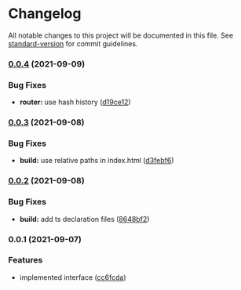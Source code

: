 # Changelog

All notable changes to this project will be documented in this file. See [standard-version](https://github.com/conventional-changelog/standard-version) for commit guidelines.

### [0.0.4](https://github.com/gemini-testing/hermione-profiler-ui/compare/v0.0.3...v0.0.4) (2021-09-09)


### Bug Fixes

* **router:** use hash history ([d19ce12](https://github.com/gemini-testing/hermione-profiler-ui/commit/d19ce12fd2ed3eb4348776c723b3e3da6b226f59))

### [0.0.3](https://github.com/gemini-testing/hermione-profiler-ui/compare/v0.0.2...v0.0.3) (2021-09-08)


### Bug Fixes

* **build:** use relative paths in index.html ([d3febf6](https://github.com/gemini-testing/hermione-profiler-ui/commit/d3febf65c29ad5c3178dc7ace40993e8d8307b51))

### [0.0.2](https://github.com/gemini-testing/hermione-profiler-ui/compare/v0.0.1...v0.0.2) (2021-09-08)


### Bug Fixes

* **build:** add ts declaration files ([8648bf2](https://github.com/gemini-testing/hermione-profiler-ui/commit/8648bf274a342ea50f9d3604a4cc5791e0f6a987))

### 0.0.1 (2021-09-07)


### Features

* implemented interface ([cc6fcda](https://github.com/gemini-testing/hermione-profiler-ui/commit/cc6fcda1f2d27d6dec08685c0cffe6dcf2ea64dc))
